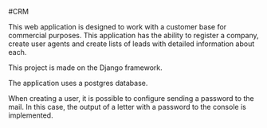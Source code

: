 #CRM

This web application is designed to work with a customer base for commercial
purposes. This application has the ability to register a company, create user 
agents and create lists of leads with detailed information about each.

This project is made on the Django framework.

The application uses a postgres database.

When creating a user, it is possible to configure sending a password to the mail. In this case, the output of a letter with a password to the console is implemented.